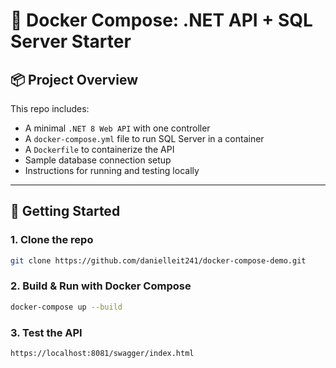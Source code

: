 # 🐳 Docker Compose: .NET API + SQL Server Starter

## 📦 Project Overview

This repo includes:
- A minimal `.NET 8 Web API` with one controller
- A `docker-compose.yml` file to run SQL Server in a container
- A `Dockerfile` to containerize the API
- Sample database connection setup
- Instructions for running and testing locally

---

## 🚀 Getting Started

### 1. Clone the repo

```bash
git clone https://github.com/danielleit241/docker-compose-demo.git
```

### 2. Build & Run with Docker Compose

```bash
docker-compose up --build
```

### 3. Test the API

```bash
https://localhost:8081/swagger/index.html
```

